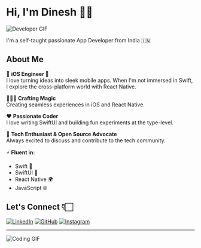 # Hi, I'm Dinesh 👋🏻
 
![Developer GIF](https://media.giphy.com/media/3o7aCTfyhYawdOXcFW/giphy.gif)

 
 
I'm a self-taught passionate App Developer from India 🇮🇳
 
## About Me
 
💼 **iOS Engineer **  
I love turning ideas into sleek mobile apps. When I'm not immersed in Swift, I explore the cross-platform world with React Native.
 
🧑🏻‍💻 **Crafting Magic**  
Creating seamless experiences in iOS and React Native.
 
❤️ **Passionate Coder**  
I love writing SwiftUI and building fun experiments at the type-level.
 
💬 **Tech Enthusiast & Open Source Advocate**  
Always excited to discuss and contribute to the tech community.
 
⚡ **Fluent in:**  
- Swift 🚀  
- SwiftUI 🎨  
- React Native 🌍  
- JavaScript 🌐  
 
## Let's Connect 👇🏻
 
[![LinkedIn](https://img.shields.io/badge/-LinkedIn-blue?style=flat-square&logo=linkedin&logoColor=white)](https://www.linkedin.com/in/dinesh-singh-60a0551a2)
[![GitHub](https://img.shields.io/badge/-GitHub-333?style=flat-square&logo=github&logoColor=white)](https://github.com/itzdinesh)
[![Instagram](https://img.shields.io/badge/-Instagram-E4405F?style=flat-square&logo=instagram&logoColor=white)](https://instagram.com/curious.login)
 
 
---
 
![Coding GIF](https://media.giphy.com/media/ZVik7pBtu9dNS/giphy.gif)

<!--
**itzdinesh/itzdinesh** is a ✨ _special_ ✨ repository because its `README.md` (this file) appears on your GitHub profile.

Here are some ideas to get you started:

- 🔭 I’m currently working on ...
- 🌱 I’m currently learning ...
- 👯 I’m looking to collaborate on ...
- 🤔 I’m looking for help with ...
- 💬 Ask me about ...
- 📫 How to reach me: ...
- 😄 Pronouns: ...
- ⚡ Fun fact: ...
-->
